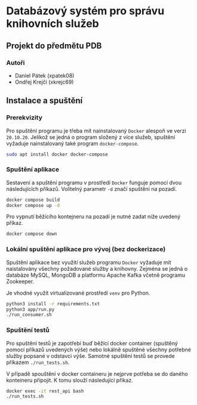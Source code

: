 # Databázový systém pro správu knihovních služeb  

## Projekt do předmětu PDB

### Autoři

- Daniel Pátek (xpatek08)
- Ondřej Krejčí (xkrejc69)

## Instalace a spuštění

### Prerekvizity

Pro spuštění programu je třeba mít nainstalovaný `Docker` alespoň ve verzi `20.10.20`. Jelikož se jedná o program složený z více služeb, spuštění vyžaduje nainstalovaný také program `docker-compose`.

```bash
sudo apt install docker docker-compose
```

### Spuštění aplikace

Sestavení a spuštění programu v prostředí `Docker` funguje pomocí dvou následujících příkazů. Volitelný parametr `-d` značí spuštění na pozadí.

```bash
docker compose build
docker compose up -d
```

Pro vypnutí běžícího kontejneru na pozadí je nutné zadat níže uvedený příkaz.

```bash
docker compose down
```

### Lokální spuštění aplikace pro vývoj (bez dockerizace)

Spuštění aplikace bez využití služeb programu `Docker` vyžaduje mít naistalovány všechny požadované služby a knihovny. Zejména se jedná o databáze MySQL, MongoDB a platformu Apache Kafka včetně programu Zookeeper.  

Je vhodné využít virtualizované prostředí `venv` pro Python.

```bash
python3 install -r requirements.txt
python3 app/run.py
./run_consumer.sh
```

### Spuštění testů

Pro spuštění testů je zapotřebí buď běžící docker container (spuštěný pomocí příkazů uvedených výše) nebo lokálně spuštěné všechny potřebné služby popsané v odstavci výše. Samotné spuštění testů se provede příkazem `./run_tests.sh`.

V případě spouštění v docker containeru je nejprve potřeba se do daného konteineru připojit. K tomu slouží následující příkaz.

```bash
docker exec -it rest_api bash
./run_tests.sh
```
